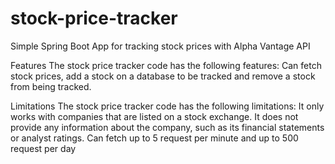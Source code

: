 # stock-price-tracker
Simple Spring Boot App for tracking stock prices with Alpha Vantage API

Features
The stock price tracker code has the following features:
Can fetch stock prices, add a stock on a database to be tracked and remove a stock from being tracked.

Limitations
The stock price tracker code has the following limitations:
It only works with companies that are listed on a stock exchange.
It does not provide any information about the company, such as its financial statements or analyst ratings.
Can fetch up to 5 request per minute and up to 500 request per day
